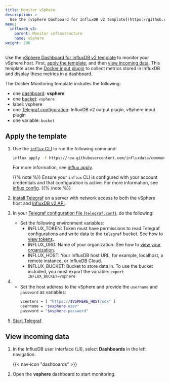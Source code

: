 ```yaml
---
title: Monitor vSphere
description: >
  Use the [vSphere Dashboard for InfluxDB v2 template](https://github.com/influxdata/community-templates/tree/master/vsphere) to monitor your vSphere host.
menu:
  influxdb_v2:
    parent: Monitor infrastructure
    name: vSphere
weight: 206
---
```


Use the [vSphere Dashboard for InfluxDB v2 template](https://github.com/influxdata/community-templates/tree/master/vsphere) to monitor your vSphere host. First, [apply the template](#apply-the-template), and then [view incoming data](#view-incoming-data).
This template uses the [Docker input plugin](/telegraf/v1/plugins//#docker) to collect metrics stored in InfluxDB and display these metrics in a dashboard.

The Docker Monitoring template includes the following:

- one [dashboard](/influxdb/v2/reference/glossary/#dashboard): **vsphere**
- one [bucket](/influxdb/v2/reference/glossary/#bucket): `vsphere`
- label: vsphere
- one [Telegraf configuration](/influxdb/v2/tools/telegraf-configs/): InfluxDB v2 output plugin, vSphere input plugin
- one variable: `bucket`

## Apply the template

1. Use the [`influx` CLI](/influxdb/v2/reference/cli/influx/) to run the following command:

    ```sh
    influx apply -f https://raw.githubusercontent.com/influxdata/community-templates/master/vsphere/vsphere.yml
    ```
    For more information, see [influx apply](/influxdb/v2/reference/cli/influx/apply/).

    {{% note %}}
Ensure your `influx` CLI is configured with your account credentials and that configuration is active. For more information, see [influx config](/influxdb/v2/reference/cli/influx/config/).
    {{% /note %}}

2. [Install Telegraf](/telegraf/v1/introduction/installation/) on a server with network access to both the vSphere host and [InfluxDB v2 API](/influxdb/v2/reference/api/).
3. In your [Telegraf configuration file (`telegraf.conf`)](/influxdb/v2/tools/telegraf-configs/), do the following:
    - Set the following environment variables:
      - INFLUX_TOKEN: Token must have permissions to read Telegraf configurations and write data to the `telegraf` bucket. See how to [view tokens](/influxdb/v2/admin/tokens/view-tokens/).
      - INFLUX_ORG: Name of your organization. See how to [view your organization](/influxdb/v2/admin/organizations/view-orgs/).
      - INFLUX_HOST: Your InfluxDB host URL, for example, localhost, a remote instance, or InfluxDB Cloud.
      - INFLUX_BUCKET: Bucket to store data in. To use the bucket included, you must export the variable: `export INFLUX_BUCKET=vsphere`
4.    - Set the host address to the vSphere and provide the `username` and `password` as variables:
        ```sh
        vcenters = [ "https://$VSPHERE_HOST/sdk" ]
        username = "$vsphere-user"
        password = "$vsphere-password"
        ```

4. [Start Telegraf](/influxdb/v2/write-data/no-code/use-telegraf/auto-config/#start-telegraf).

## View incoming data

1. In the InfluxDB user interface (UI), select **Dashboards** in the left navigation.

    {{< nav-icon "dashboards" >}}

2. Open the **vsphere** dashboard to start monitoring.
